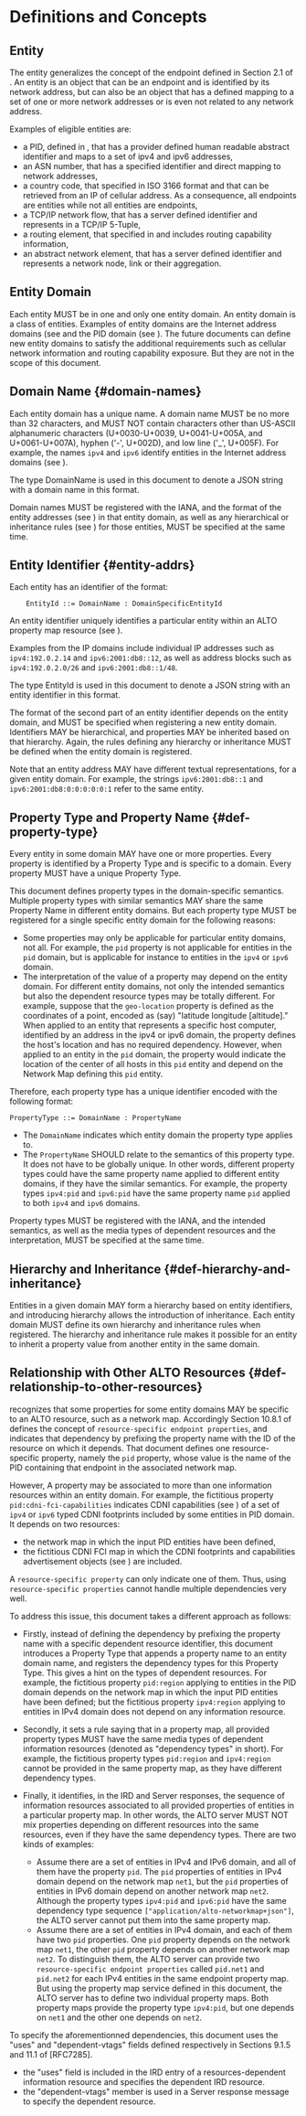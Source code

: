 # Definitions and Concepts

<!-- FIXME:
Please add some text on the concepts and their motivation before diving into
technical specifications. Even if the Introduction has some, the goal is to
explain to implementors when and why this extension is useful. See
suggestions in the text and attached txt file.
-->

## Entity

<!-- FIXME:
This section introduces a new concept and deserves more explanations before
diving in the technical "how to handle".
For instance:
- what kind of object other than an addressable ALTO endpoint is eligible to be
  an ALTO entity?
- an entity must be related to network address(es) e.g. entity such as PID, ASN
  nb, Country code have a defined mapping to IP or cellular addresses.
-->

The entity generalizes the concept of the endpoint defined in Section 2.1 of
[](#RFC7285). An entity is an object that can be an endpoint and is identified
by its network address, but can also be an object that has a defined mapping to
a set of one or more network addresses or is even not related to any network
address.

Examples of eligible entities are:

- a PID, defined in [](#RFC7285), that has a provider defined human readable
  abstract identifier and maps to a set of ipv4 and ipv6 addresses,
- an ASN number, that has a specified identifier and direct mapping to network
  addresses,
- a country code, that specified in ISO 3166 format and that can be retrieved
  from an IP of cellular address. As a consequence, all endpoints are entities
  while not all entities are endpoints,
- a TCP/IP network flow, that has a server defined identifier and represents in
  a TCP/IP 5-Tuple,
- a routing element, that specified in [](#RFC7921) and includes routing
  capability information,
- an abstract network element, that has a server defined identifier and
  represents a network node, link or their aggregation.

<!--
An entity is an object with a (possibly empty) set of properties.
It MAY or MAY NOT be related to a network address. There are a lot of examples
of entities, such as applications or end-hosts in a communication network, cells
in a wireless network, network flows, network functions, routing elements in a
routing system or even general network elements.
-->

<!-- TODO: Examples of entities -->

<!--
Each entity MUST be in one and only one domain, such as the IPv4 domain, the
IPv6 domain or PID domain (defined in this document), and has a unique identifier.
-->

## Entity Domain

Each entity MUST be in one and only one entity domain. An entity domain is a class
of entities. Examples of entity domains are the Internet address domains (see
[](#inet-addr-domain) and the PID domain (see [](#pid-domain)). The future
documents can define new entity domains to satisfy the additional requirements
such as cellular network information and routing capability exposure. But they
are not in the scope of this document.

<!-- This document will define the domains precisely below. -->
<!-- An additional example is the proposed domain of Abstract Network Elements
associated with topology and routing, as suggested by
[](#I-D.ietf-alto-path-vector). -->

## Domain Name {#domain-names}

Each entity domain has a unique name. A domain name MUST be no more than 32
characters, and MUST NOT contain characters other than US-ASCII alphanumeric
characters (U+0030-U+0039, U+0041-U+005A, and U+0061-U+007A), hyphen ('-',
U+002D), and low line ('\_', U+005F). For example, the names `ipv4` and `ipv6`
identify entities in the Internet address domains (see [](#inet-addr-domain)).

The type DomainName is used in this document to denote a JSON string with
a domain name in this format.

Domain names MUST be registered with the IANA, and the format of the entity
addresses (see [](#entity-addrs)) in that entity domain, as well as any
hierarchical or inheritance rules (see [](#def-hierarchy-and-inheritance)) for
those entities, MUST be specified at the same time.

## Entity Identifier {#entity-addrs}

<!-- FIXME: The entity identifier is not global unique. -->

Each entity has an identifier of the format:

<!-- TODO: Replace all entity address to entity identifier -->

``` text
    EntityId ::= DomainName : DomainSpecificEntityId
```

An entity identifier uniquely identifies a particular entity within an ALTO
property map resource (see [](#prop-map)).

Examples from the IP domains include individual IP addresses such as
`ipv4:192.0.2.14` and `ipv6:2001:db8::12`, as well as address blocks such as
`ipv4:192.0.2.0/26` and `ipv6:2001:db8::1/48`.

The type EntityId is used in this document to denote a JSON string with an
entity identifier in this format.

The format of the second part of an entity identifier depends on the entity
domain, and MUST be specified when registering a new entity domain. Identifiers
MAY be hierarchical, and properties MAY be inherited based on that hierarchy.
Again, the rules defining any hierarchy or inheritance MUST be defined when the
entity domain is registered.

Note that an entity address MAY have different textual representations, for
a given entity domain. For example, the strings `ipv6:2001:db8::1` and
`ipv6:2001:db8:0:0:0:0:0:1` refer to the same entity.

## Property Type and Property Name {#def-property-type}

<!-- FIXME: Section needs be reorganized to first motivate the attachment of
address to address domain before setting rules. -->

Every entity in some domain MAY have one or more properties. Every property
is identified by a Property Type and is specific to a domain. Every property
MUST have a unique Property Type.

<!-- OLD-0 -->
<!--
This document defines property types in the domain-specific semantics. This
design is to enforce that each property type MUST be registered for a single
specific entity domain. But multiple property types with the similar semantics
MAY share the same Property Name in different entity domains. This design
decision is adopted because of the following considerations:
-->

<!-- NEW-0 -->
This document defines property types in the domain-specific semantics. Multiple
property types with similar semantics MAY share the same Property Name in
different entity domains. But each property type MUST be registered for a single
specific entity domain for the following reasons:

- Some properties may only be applicable for particular entity domains, not
  all. For example, the `pid` property is not applicable for entities in the
  `pid` domain, but is applicable for instance to entities in the `ipv4` or
  `ipv6` domain.
- The interpretation of the value of a property may depend on the entity domain.
  For different entity domains, not only the intended semantics but also the
  dependent resource types may be totally different. For example, suppose that
  the `geo-location` property is defined as the coordinates of a point, encoded
  as (say) "latitude longitude [altitude]." When applied to an entity that
  represents a specific host computer, identified by an address in the ipv4 or
  ipv6 domain, the property defines the host's location and has no required
  dependency. However, when applied to an entity in the `pid` domain, the
  property would indicate the location of the center of all hosts in this `pid`
  entity and depend on the Network Map defining this `pid` entity.

Therefore, each property type has a unique identifier encoded with the
following format:

``` text
PropertyType ::= DomainName : PropertyName
```

- The `DomainName` indicates which entity domain the property type applies
  to.
- The `PropertyName` SHOULD relate to the semantics of this property type. It
  does not have to be globally unique. In other words, different property types
  could have the same property name applied to different entity domains, if
  they have the similar semantics. For example, the property types `ipv4:pid`
  and `ipv6:pid` have the same property name `pid` applied to both `ipv4` and
  `ipv6` domains.

Property types MUST be registered with the IANA, and the intended semantics, as
well as the media types of dependent resources and the interpretation, MUST be
specified at the same time.

<!-- ## Property Name ## -->

<!-- FIXME: This is not correct. Because the ALTO entity domain is not a strict
superset of the ALTO address type. Revise it! -->

<!--
The space of entity property names associated with entities defined by this
document is a superset of the endpoint property names defined by [](#RFC7285).
Thus endpoint property names registered with the `ALTO Endpoint Property Type
Registry` MUST be defined in [](#IANAEndpointProp) of this document. The type
PropertyName denotes a JSON string with a property name in this format.
-->

<!-- FIXED: Change the single name space design to the domain-specific design -->

<!--
This document defines uniform property names specified in a single property
name space rather than being scoped by a specific entity domain, although some
properties may only be applicable for particular entity domains. This design
decision is to enforce a design so that similar properties are named similarly.
The interpretation of the value of a property, however, may depend on the
entity domain. (FIXME: This design decision will mess up the dependency
declaration.) For example, suppose that the `geo-location` property is defined
as the coordinates of a point, encoded as (say) "latitude longitude
[altitude]." When applied to an entity that represents a specific host
computer, such as an Internet address, the property defines the host's
location.  When applied to an entity that represents a set of computers, such
as a CIDR, the property would be the location of the center of that set.  If it
is necessary to represent the bounding box of a set of hosts, another property,
such as `geo-region`, should be defined.
-->

## Hierarchy and Inheritance {#def-hierarchy-and-inheritance}

Entities in a given domain MAY form a hierarchy based on entity identifiers, and
introducing hierarchy allows the introduction of inheritance. Each entity domain
MUST define its own hierarchy and inheritance rules when registered. The
hierarchy and inheritance rule makes it possible for an entity to inherit a
property value from another entity in the same domain.
<!--If and only
if the property of an entity is undefined, the hierarchy and inheritance rules
are applied. [YRY: Do we need this?] [Jensen: I think this feature is for reducing the response size.] -->

## Relationship with Other ALTO Resources {#def-relationship-to-other-resources}

<!-- FIXME: very hard to grab the new rationale, needs re-phrasing. Pls see in
text. For instance, some confusion between relation between prop name and
domain and prop value and resource. -->

[](#RFC7285) recognizes that some properties for some entity domains MAY be
specific to an ALTO resource, such as a network map. Accordingly Section 10.8.1
of [](#RFC7285) defines the concept of `resource-specific endpoint properties`,
and indicates that dependency by prefixing the property name with the ID of the
resource on which it depends. That document defines one resource-specific
property, namely the `pid` property, whose value is the name of the PID
containing that endpoint in the associated network map.

<!-- OLD-1 -->
<!--
This document takes a different approach. Instead of defining the dependency by
qualifying the property name, this document attaches the dependency to the
entity domains. Thus each resource-specific property of all entities in a
specific domain depends on the same resources; the properties of entities in
another domain may depend on another resource. For example, in a single property
map, the `pid` property of all entities in an Internet address domain MUST
depend on the same network map. Each property of all entities in the PID domain
MUST also depend on a network map; but different properties may depend on
different network maps.
-->

<!-- NEW-1 -->
<!--
Because a property may be associated to more than one information resources
within an entity domain, this document takes a different approach as follows:
-->
<!--
However, considering the unified properties, the approach of
`resource-specific properties` has issues for several reasons:
-->

However, A property may be associated to more than one information resources
within an entity domain. For example, the fictitious property
`pid:cdni-fci-capabilities` indicates CDNI capabilities (see [](#RFC8008)) of a
set of `ipv4` or `ipv6` typed CDNI footprints included by some entities in PID
domain. It depends on two resources:

- the network map in which the input PID entities have been defined,
- the fictitious CDNI FCI map in which the CDNI footprints and capabilities
  advertisement objects (see [](#RFC8008)) are included.

A `resource-specific property` can only indicate one of them. Thus, using
`resource-specific properties` cannot handle multiple dependencies very well.

<!--
- Mixing properties depending on different resources is unnecessary.
- [](#RFC7285) already proposes the `uses` attribute to indicate resource dependencies.
-->

To address this issue, this document takes a different approach as follows:

- Firstly, instead of defining the dependency by prefixing the property name
  with a specific dependent resource identifier, this document introduces a
  Property Type that appends a property name to an entity domain name, and
  registers the dependency types for this Property Type. This gives a hint on
  the types of dependent resources. For example, the fictitious property
  `pid:region` applying to entities in the PID domain depends on the network map
  in which the input PID entities have been defined; but the fictitious property
  `ipv4:region` applying to entities in IPv4 domain does not depend on any
  information resource.
- Secondly, it sets a rule saying that in a property map, all provided property
  types MUST have the same media types of dependent information resources
  (denoted as "dependency types" in short). For example, the fictitious
  property types `pid:region` and `ipv4:region` cannot be provided in the same
  property map, as they have different dependency types.
- Finally, it identifies, in the IRD and Server responses, the sequence of
  information resources associated to all provided properties of entities in a
  particular property map. In other words, the ALTO server MUST NOT mix
  properties depending on different resources into the same resources, even if
  they have the same dependency types. There are two kinds of examples:

  - Assume there are a set of entities in IPv4 and IPv6 domain, and all of them
    have the property `pid`. The `pid` properties of entities in IPv4 domain
    depend on the network map `net1`, but the `pid` properties of entities in
    IPv6 domain depend on another network map `net2`. Although the property
    types `ipv4:pid` and `ipv6:pid` have the same dependency type sequence
    `["application/alto-networkmap+json"]`, the ALTO server cannot put them into
    the same property map.
  - Assume there are a set of entities in IPv4 domain, and each of them have two
    `pid` properties. One `pid` property depends on the network map `net1`, the
    other `pid` property depends on another network map `net2`. To distinguish
    them, the ALTO server can provide two `resource-specific endpoint
    properties` called `pid.net1` and `pid.net2` for each IPv4 entities in the
    same endpoint property map. But using the property map service defined in
    this document, the ALTO server has to define two individual property maps.
    Both property maps provide the property type `ipv4:pid`, but one depends on
    `net1` and the other one depends on `net2`.

<!--
This document takes a different approach. Instead of defining the dependency by
qualifying the property name, this document attaches the dependency to the
entity domains. Thus all properties of a specific entity domain depend on the
same resources (see below); the properties of another entity domain may depend on another
resource. For example, entities in the PID domain depend on a network map.
-->

<!-- OLD-2 -->
<!--
Specifically, this document uses the `uses` and `dependent-vtags` fields defined
in Sections 9.1.5 and 11.1 of [](#RFC7285), respectively, to specify the
preceding dependency: the `uses` field of an IRD entry providing entity domain
related resources (see Property Map and Filtered Property Map resources below)
specifies the dependent resources, and the `dependent-vtags` field specifies
dependency in message responses.
-->

<!-- NEW-2 -->
To specify the aforementionned dependencies, this document uses the "uses" and
"dependent-vtags" fields defined respectively in Sections 9.1.5 and 11.1 of
[RFC7285].

- the "uses" field is included in the IRD entry of a resources-dependent
  information resource and specifies the dependent IRD resource.
- the "dependent-vtags" member is used in a Server response message to specify
  the dependent resource.
